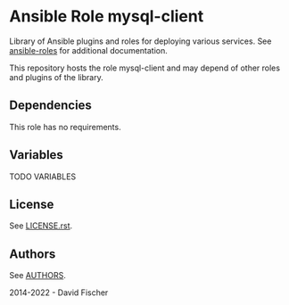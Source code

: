 # Ansible Role mysql-client

Library of Ansible plugins and roles for deploying various services.
See [ansible-roles](https://github.com/davidfischer-ch/ansible-roles) for additional documentation.

This repository hosts the role mysql-client and may depend of other roles and plugins of the library.

## Dependencies

This role has no requirements.

## Variables

TODO VARIABLES

## License

See [LICENSE.rst](LICENSE.rst).

## Authors

See [AUTHORS](AUTHORS).

2014-2022 - David Fischer
